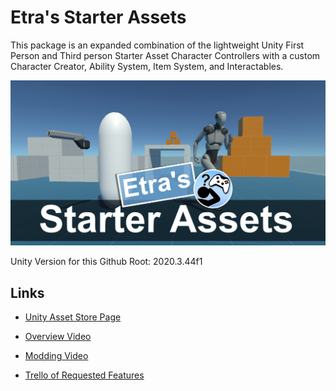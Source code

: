 # Etra's Starter Assets

This package is an expanded combination of the lightweight Unity First Person and Third person Starter Asset Character Controllers with a custom Character Creator, Ability System, Item System, and Interactables.

![StarterAssetsImage](GithubImages/socialImage.png)

Unity Version for this Github Root:
2020.3.44f1

## Links

* [Unity Asset Store Page](https://assetstore.unity.com/packages/essentials/tutorial-projects/etra-s-starter-assets-first-person-third-person-character-contro-239262)

* [Overview Video](https://youtu.be/lwq9pl-ldp4)

* [Modding Video](https://youtu.be/okOk8vS8D2w)

* [Trello of Requested Features](https://trello.com/b/aBFuOFzh/etras-starter-assets-feature-requests)
